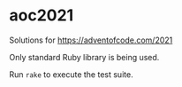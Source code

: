# aoc2021

Solutions for https://adventofcode.com/2021

Only standard Ruby library is being used.

Run `rake` to execute the test suite.
